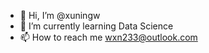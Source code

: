 - 👋 Hi, I’m @xuningw
- 🌱 I’m currently learning Data Science
- 📫 How to reach me wxn233@outlook.com

<!---
xuningw/xuningw is a ✨ special ✨ repository because its `README.md` (this file) appears on your GitHub profile.
You can click the Preview link to take a look at your changes.
--->

